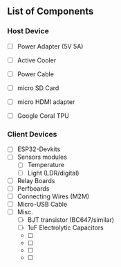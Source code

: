 ## List of Components


### Host Device

- [ ]  Power Adapter (5V 5A)
- [ ]  Active Cooler
- [ ]  Power Cable
- [ ]  micro SD Card
- [ ]  micro HDMI adapter
- [ ] Google Coral TPU


### Client Devices

- [ ] ESP32-Devkits
- [ ] Sensors modules
  - [ ] Temperature
  - [ ] Light (LDR/digital)
- [ ] Relay Boards
- [ ] Perfboards
- [ ] Connecting Wires (M2M)
- [ ] Micro-USB Cable
- [ ] Misc.
  - [ ] BJT transistor (BC647/similar)
  - [ ] 1uF Electrolytic Capacitors
  - [ ]
  - [ ]
  - [ ]
  - [ ] 